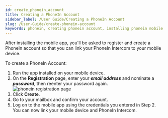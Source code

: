 ```yaml
---
id: create_phonein_account
title: Creating a PhoneIn Account
sidebar_label: /User Guide/Creating a PhoneIn Account
slug: /User-Guide/create-phonein-account
keywords: phonein, creating phonein account, installing phonein mobile apps, mobile apps, smart keys
---
```


After installing the mobile app, you'll be asked to register and create a PhoneIn account so that you can link your PhoneIn Intercom to your mobile device.

To create a PhoneIn Account:

1. Run the app installed on your mobile device.
1. On the **Registration** page, enter your ***email address*** and nominate a ***password***, then reenter your password again.  
![phonein registration page](\docs\docs\assets\registration.jpg)  
1. Click **Create**.
1. Go to your mailbox and confirm your account. 
1. Log on to the mobile app using the credentials you entered in Step 2. You can now link your mobile device and PhoneIn Intercom. 